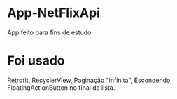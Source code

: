 ﻿# App-NetFlixApi
 App feito para fins de estudo
 
 # Foi usado
 Retrofit, RecyclerView, Paginação "infinita", Escondendo FloatingActionButton no final da lista.

